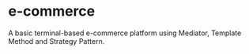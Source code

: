 # e-commerce
A basic terminal-based e-commerce platform using Mediator, Template Method and Strategy Pattern.
